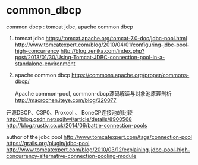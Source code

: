# common_dbcp
common dbcp : tomcat jdbc, apache common dbcp


1. tomcat jdbc
    https://tomcat.apache.org/tomcat-7.0-doc/jdbc-pool.html
    http://www.tomcatexpert.com/blog/2010/04/01/configuring-jdbc-pool-high-concurrency
    http://blog.zenika.com/index.php?post/2013/01/30/Using-Tomcat-JDBC-connection-pool-in-a-standalone-environment

2. apache common dbcp
    https://commons.apache.org/proper/commons-dbcp/

    Apache common-pool, common-dbcp源码解读与对象池原理剖析
    http://macrochen.iteye.com/blog/320077



开源DBCP、C3P0、Proxool 、 BoneCP连接池的比较
http://blog.csdn.net/sqjhwl/article/details/8900568
http://blog.trustiv.co.uk/2014/06/battle-connection-pools

author of the jdbc pool
http://www.tomcatexpert.com/tags/connection-pool
https://grails.org/plugin/jdbc-pool
http://www.tomcatexpert.com/blog/2010/03/12/explaining-jdbc-pool-high-concurrency-alternative-connection-pooling-module